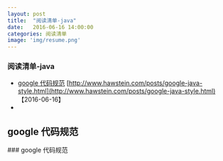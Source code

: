 ```yaml
---
layout: post
title:  "阅读清单-java"
date:   2016-06-16 14:00:00
categories: 阅读清单
image: 'img/resume.png'
---
```

### 阅读清单-java
 - [google 代码规范](#java_style) [http://www.hawstein.com/posts/google-java-style.html](http://www.hawstein.com/posts/google-java-style.html) 【2016-06-16】
 - 
 
<h2 id="java_style">google 代码规范</h2>
### google 代码规范
    
